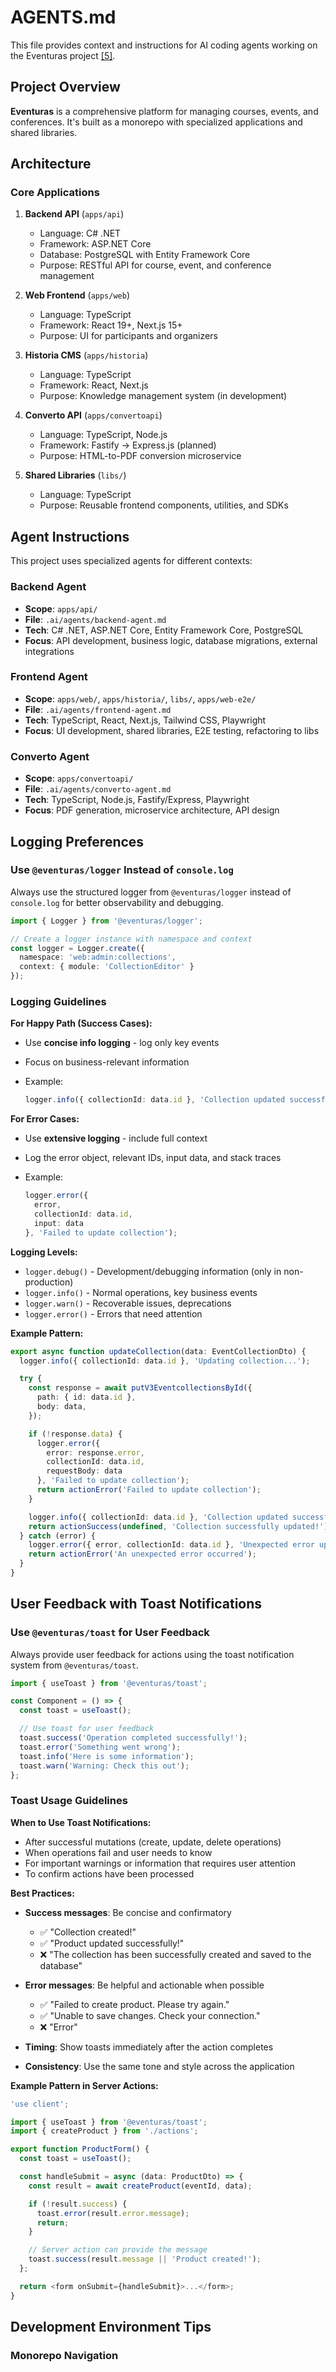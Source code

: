 # AGENTS.md

This file provides context and instructions for AI coding agents working on the Eventuras project [[5]](https://agents.md/).

## Project Overview

**Eventuras** is a comprehensive platform for managing courses, events, and conferences. It's built as a monorepo with specialized applications and shared libraries.

## Architecture

### Core Applications

1. **Backend API** (`apps/api`)
   - Language: C# .NET
   - Framework: ASP.NET Core
   - Database: PostgreSQL with Entity Framework Core
   - Purpose: RESTful API for course, event, and conference management

2. **Web Frontend** (`apps/web`)
   - Language: TypeScript
   - Framework: React 19+, Next.js 15+
   - Purpose: UI for participants and organizers

3. **Historia CMS** (`apps/historia`)
   - Language: TypeScript
   - Framework: React, Next.js
   - Purpose: Knowledge management system (in development)

4. **Converto API** (`apps/convertoapi`)
   - Language: TypeScript, Node.js
   - Framework: Fastify → Express.js (planned)
   - Purpose: HTML-to-PDF conversion microservice

5. **Shared Libraries** (`libs/`)
   - Language: TypeScript
   - Purpose: Reusable frontend components, utilities, and SDKs

## Agent Instructions

This project uses specialized agents for different contexts:

### Backend Agent
- **Scope**: `apps/api/`
- **File**: `.ai/agents/backend-agent.md`
- **Tech**: C# .NET, ASP.NET Core, Entity Framework Core, PostgreSQL
- **Focus**: API development, business logic, database migrations, external integrations

### Frontend Agent
- **Scope**: `apps/web/`, `apps/historia/`, `libs/`, `apps/web-e2e/`
- **File**: `.ai/agents/frontend-agent.md`
- **Tech**: TypeScript, React, Next.js, Tailwind CSS, Playwright
- **Focus**: UI development, shared libraries, E2E testing, refactoring to libs

### Converto Agent
- **Scope**: `apps/convertoapi/`
- **File**: `.ai/agents/converto-agent.md`
- **Tech**: TypeScript, Node.js, Fastify/Express, Playwright
- **Focus**: PDF generation, microservice architecture, API design

## Logging Preferences

### Use `@eventuras/logger` Instead of `console.log`

Always use the structured logger from `@eventuras/logger` instead of `console.log` for better observability and debugging.

```typescript
import { Logger } from '@eventuras/logger';

// Create a logger instance with namespace and context
const logger = Logger.create({ 
  namespace: 'web:admin:collections', 
  context: { module: 'CollectionEditor' } 
});
```

### Logging Guidelines

**For Happy Path (Success Cases):**

- Use **concise info logging** - log only key events
- Focus on business-relevant information
- Example:

  ```typescript
  logger.info({ collectionId: data.id }, 'Collection updated successfully');
  ```

**For Error Cases:**

- Use **extensive logging** - include full context
- Log the error object, relevant IDs, input data, and stack traces
- Example:

  ```typescript
  logger.error({ 
    error, 
    collectionId: data.id,
    input: data 
  }, 'Failed to update collection');
  ```

**Logging Levels:**

- `logger.debug()` - Development/debugging information (only in non-production)
- `logger.info()` - Normal operations, key business events
- `logger.warn()` - Recoverable issues, deprecations
- `logger.error()` - Errors that need attention

**Example Pattern:**

```typescript
export async function updateCollection(data: EventCollectionDto) {
  logger.info({ collectionId: data.id }, 'Updating collection...');

  try {
    const response = await putV3EventcollectionsById({
      path: { id: data.id },
      body: data,
    });

    if (!response.data) {
      logger.error({ 
        error: response.error,
        collectionId: data.id,
        requestBody: data 
      }, 'Failed to update collection');
      return actionError('Failed to update collection');
    }

    logger.info({ collectionId: data.id }, 'Collection updated successfully');
    return actionSuccess(undefined, 'Collection successfully updated!');
  } catch (error) {
    logger.error({ error, collectionId: data.id }, 'Unexpected error updating collection');
    return actionError('An unexpected error occurred');
  }
}
```

## User Feedback with Toast Notifications

### Use `@eventuras/toast` for User Feedback

Always provide user feedback for actions using the toast notification system from `@eventuras/toast`.

```typescript
import { useToast } from '@eventuras/toast';

const Component = () => {
  const toast = useToast();

  // Use toast for user feedback
  toast.success('Operation completed successfully!');
  toast.error('Something went wrong');
  toast.info('Here is some information');
  toast.warn('Warning: Check this out');
};
```

### Toast Usage Guidelines

**When to Use Toast Notifications:**

- After successful mutations (create, update, delete operations)
- When operations fail and user needs to know
- For important warnings or information that requires user attention
- To confirm actions have been processed

**Best Practices:**

- **Success messages**: Be concise and confirmatory
  - ✅ "Collection created!"
  - ✅ "Product updated successfully!"
  - ❌ "The collection has been successfully created and saved to the database"

- **Error messages**: Be helpful and actionable when possible
  - ✅ "Failed to create product. Please try again."
  - ✅ "Unable to save changes. Check your connection."
  - ❌ "Error"

- **Timing**: Show toasts immediately after the action completes
- **Consistency**: Use the same tone and style across the application

**Example Pattern in Server Actions:**

```typescript
'use client';

import { useToast } from '@eventuras/toast';
import { createProduct } from './actions';

export function ProductForm() {
  const toast = useToast();

  const handleSubmit = async (data: ProductDto) => {
    const result = await createProduct(eventId, data);

    if (!result.success) {
      toast.error(result.error.message);
      return;
    }

    // Server action can provide the message
    toast.success(result.message || 'Product created!');
  };

  return <form onSubmit={handleSubmit}>...</form>;
}
```

## Development Environment Tips

### Monorepo Navigation
